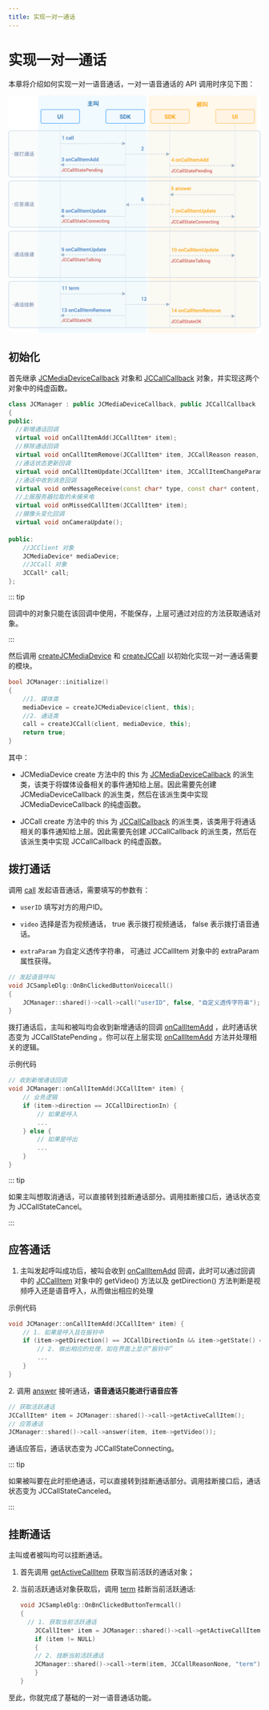 ```yaml
---
title: 实现一对一通话
---
```

# 实现一对一通话

本章将介绍如何实现一对一语音通话，一对一语音通话的 API 调用时序见下图：

![../../../../\_images/1-1workflowios.png](../../../../_images/1-1workflowios.png)

## 初始化

首先继承
[JCMediaDeviceCallback](https://developer.juphoon.com/portal/reference/V2.1/windows/C++/html/class_j_c_media_device_callback.html)
对象和
[JCCallCallback](https://developer.juphoon.com/portal/reference/V2.1/windows/C++/html/class_j_c_call_callback.html)
对象，并实现这两个对象中的纯虚函数。

``````cpp
class JCManager : public JCMediaDeviceCallback, public JCCallCallback
{
public:
  //新增通话回调
  virtual void onCallItemAdd(JCCallItem* item);
  //移除通话回调
  virtual void onCallItemRemove(JCCallItem* item, JCCallReason reason, const char* description);
  //通话状态更新回调
  virtual void onCallItemUpdate(JCCallItem* item, JCCallItemChangeParam changeParam);
  //通话中收到消息回调
  virtual void onMessageReceive(const char* type, const char* content, JCCallItem* item);
  //上报服务器拉取的未接来电
  virtual void onMissedCallItem(JCCallItem* item);
  //摄像头变化回调
  virtual void onCameraUpdate();

public:
    //JCClient 对象
    JCMediaDevice* mediaDevice;
    //JCCall 对象
    JCCall* call;
};
``````

::: tip

回调中的对象只能在该回调中使用，不能保存，上层可通过对应的方法获取通话对象。

:::

然后调用
[createJCMediaDevice](https://developer.juphoon.com/portal/reference/V2.1/windows/C++/html/_j_c_media_device_8h.html#a96a10766264f3c12af531b70cb9c9749)
和
[createJCCall](https://developer.juphoon.com/portal/reference/V2.1/windows/C++/html/_j_c_call_8h.html#a29320972a659ce8eaf4994576103a62c)
以初始化实现一对一通话需要的模块。

``````cpp
bool JCManager::initialize()
{
    //1. 媒体类
    mediaDevice = createJCMediaDevice(client, this);
    //2. 通话类
    call = createJCCall(client, mediaDevice, this);
    return true;
}
``````

其中：

- JCMediaDevice create 方法中的 this 为
    [JCMediaDeviceCallback](https://developer.juphoon.com/portal/reference/V2.1/windows/C++/html/class_j_c_media_device_callback.html)
    的派生类，该类于将媒体设备相关的事件通知给上层。因此需要先创建 JCMediaDeviceCallback
    的派生类，然后在该派生类中实现 JCMediaDeviceCallback
    的纯虚函数。

- JCCall create 方法中的 this 为
    [JCCallCallback](https://developer.juphoon.com/portal/reference/V2.1/windows/C++/html/class_j_c_call_callback.html)
    的派生类，该类用于将通话相关的事件通知给上层。因此需要先创建 JCCallCallback 的派生类，然后在该派生类中实现
    JCCallCallback 的纯虚函数。

## 拨打通话

调用
[call](https://developer.juphoon.com/portal/reference/V2.1/windows/C++/html/class_j_c_call.html#a7b2d614431cb23e82ea18b77deb50549)
发起语音通话，需要填写的参数有：

- `userID` 填写对方的用户ID。

- `video` 选择是否为视频通话， true 表示拨打视频通话， false 表示拨打语音通话。

- `extraParam` 为自定义透传字符串， 可通过 JCCallItem 对象中的 extraParam 属性获得。

``````cpp
// 发起语音呼叫
void JCSampleDlg::OnBnClickedButtonVoicecall()
{
    JCManager::shared()->call->call("userID", false, "自定义透传字符串");
}
``````

拨打通话后，主叫和被叫均会收到新增通话的回调
[onCallItemAdd](https://developer.juphoon.com/portal/reference/V2.1/windows/C++/html/class_j_c_call_callback.html#a2188f777767ca071c145d4a50687ce63)
，此时通话状态变为 JCCallStatePending 。你可以在上层实现
[onCallItemAdd](https://developer.juphoon.com/portal/reference/V2.1/windows/C++/html/class_j_c_call_callback.html#a2188f777767ca071c145d4a50687ce63)
方法并处理相关的逻辑。

示例代码

``````cpp
// 收到新增通话回调
void JCManager::onCallItemAdd(JCCallItem* item) {
    // 业务逻辑
    if (item->direction == JCCallDirectionIn) {
        // 如果是呼入
        ...
    } else {
        // 如果是呼出
        ...
    }
}
``````

::: tip

如果主叫想取消通话，可以直接转到挂断通话部分。调用挂断接口后，通话状态变为 JCCallStateCancel。

:::

## 应答通话

1. 主叫发起呼叫成功后，被叫会收到
    [onCallItemAdd](https://developer.juphoon.com/portal/reference/V2.1/windows/C++/html/class_j_c_call_callback.html#a2188f777767ca071c145d4a50687ce63)
    回调，此时可以通过回调中的
    [JCCallItem](https://developer.juphoon.com/portal/reference/V2.1/windows/C++/html/class_j_c_call_item.html)
    对象中的 getVideo() 方法以及 getDirection() 方法判断是视频呼入还是语音呼入，从而做出相应的处理

示例代码

``````cpp
void JCManager::onCallItemAdd(JCCallItem* item) {
    // 1. 如果是呼入且在振铃中
    if (item->getDirection() == JCCallDirectionIn && item->getState() == JCCallStatePending) {
        // 2. 做出相应的处理，如在界面上显示“振铃中”
        ...
    }
}
``````

2\. 调用
[answer](https://developer.juphoon.com/portal/reference/V2.1/windows/C++/html/class_j_c_call.html#a8e44cef3051dba33a600042c7a5bf987)
接听通话，**语音通话只能进行语音应答**

``````cpp
// 获取活跃通话
JCCallItem* item = JCManager::shared()->call->getActiveCallItem();
// 应答通话
JCManager::shared()->call->answer(item, item->getVideo());
``````

通话应答后，通话状态变为 JCCallStateConnecting。

::: tip

如果被叫要在此时拒绝通话，可以直接转到挂断通话部分。调用挂断接口后，通话状态变为 JCCallStateCanceled。

:::

## 挂断通话

主叫或者被叫均可以挂断通话。

1. 首先调用
    [getActiveCallItem](https://developer.juphoon.com/portal/reference/V2.1/windows/C++/html/class_j_c_call.html#a4b5e8afc43bd12f877e37a97fec2ff7a)
    获取当前活跃的通话对象；

2. 当前活跃通话对象获取后，调用
    [term](https://developer.juphoon.com/portal/reference/V2.1/windows/C++/html/class_j_c_call.html#a168fd884512bfd5451ffa5fac83c598b)
    挂断当前活跃通话:

    ``````cpp
    void JCSampleDlg::OnBnClickedButtonTermcall()
    {
      // 1. 获取当前活跃通话
        JCCallItem* item = JCManager::shared()->call->getActiveCallItem();
        if (item != NULL)
        {
        // 2. 挂断当前活跃通话
        JCManager::shared()->call->term(item, JCCallReasonNone, "term");
        }
    }
    ``````

至此，你就完成了基础的一对一语音通话功能。
